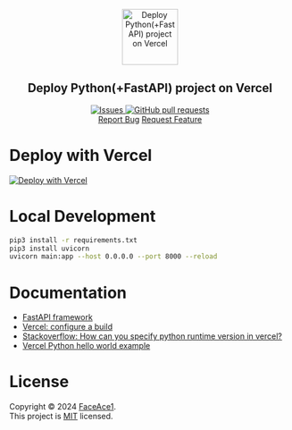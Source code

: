 <p align="center">
 <img width="100px" src="public/vercel.png" align="center" alt="Deploy Python(+FastAPI) project on Vercel" />
 <h2 align="center">Deploy Python(+FastAPI) project on Vercel</h2>

<p align="center">
  <a href="https://github.com/FaceAce1/vercel-python-fastapi/issues">
    <img alt="Issues" src="https://img.shields.io/github/issues/FaceAce1/vercel-python-fastapi?style=flat&color=336791" />
  </a>
  <a href="https://github.com/FaceAce1/vercel-python-fastapi/pulls">
    <img alt="GitHub pull requests" src="https://img.shields.io/github/issues-pr/FaceAce1/vercel-python-fastapi?style=flat&color=336791" />
  </a>
  <br />
<a href="https://github.com/FaceAce1/vercel-python-fastapi/issues/new/choose">Report Bug</a>
<a href="https://github.com/FaceAce1/vercel-python-fastapi/issues/new/choose">Request Feature</a>
</p>


# Deploy with Vercel

[![Deploy with Vercel](https://vercel.com/button)](https://vercel.com/new/clone?repository-url=https://github.com/FaceAce1/vercel-python-fastapi/tree/master/vercel&demo-title=PythonDeployment&demo-description=Deploy&demo-url=https://llmproxy.vercel.app/&demo-image=https://vercel.com/button)

# Local Development

```bash
pip3 install -r requirements.txt
pip3 install uvicorn
uvicorn main:app --host 0.0.0.0 --port 8000 --reload
```

# Documentation
- [FastAPI framework](https://fastapi.tiangolo.com/)
- [Vercel: configure a build](https://dlj.one/ktkfme)
- [Stackoverflow: How can you specify python runtime version in vercel?](https://dlj.one/itw3m0)
- [Vercel Python hello world example](https://vercel.com/templates/python/python-hello-world)


# License
Copyright © 2024 [FaceAce1](https://github.com/ultrasev).<br />
This project is [MIT](ultrasev) licensed.
